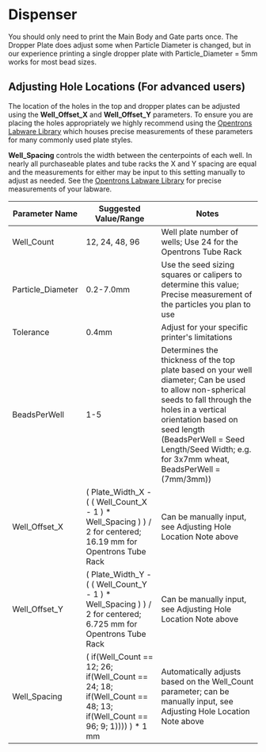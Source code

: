 # Dispenser

You should only need to print the Main Body and Gate parts once. The Dropper Plate does adjust some when Particle Diameter is changed, but in our experience printing a single dropper plate with Particle_Diameter = 5mm works for most bead sizes. 

##  Adjusting Hole Locations (For advanced users)
The location of the holes in the top and dropper plates can be adjusted using the **Well_Offset_X** and **Well_Offset_Y** parameters. To ensure you are placing the holes appropriately we highly recommend using the [Opentrons Labware Library](https://labware.opentrons.com/#/) which houses precise measurements of these parameters for many commonly used plate styles.

**Well_Spacing** controls the width between the centerpoints of each well. In nearly all purchaseable plates and tube racks the X and Y spacing are equal and the measurements for either may be input to this setting manually to adjust as needed. See the [Opentrons Labware Library](https://labware.opentrons.com/#/) for precise measurements of your labware.

| Parameter Name | Suggested Value/Range | Notes |
| -------------- | --------------------- | ----- |
| Well_Count | 12, 24, 48, 96 | Well plate number of wells; Use 24 for the Opentrons Tube Rack |
| Particle_Diameter | 0.2-7.0mm | Use the seed sizing squares or calipers to determine this value; Precise measurement of the particles you plan to use |
| Tolerance | 0.4mm | Adjust for your specific printer's limitations |
| BeadsPerWell | 1-5 | Determines the thickness of the top plate based on your well diameter; Can be used to allow non-spherical seeds to fall through the holes in a vertical orientation based on seed length (BeadsPerWell = Seed Length/Seed Width; e.g. for 3x7mm wheat, BeadsPerWell = (7mm/3mm)) |
| Well_Offset_X | ( Plate_Width_X - ( ( Well_Count_X - 1 ) * Well_Spacing ) ) / 2 for centered; 16.19 mm for Opentrons Tube Rack | Can be manually input, see Adjusting Hole Location Note above |
| Well_Offset_Y | ( Plate_Width_Y - ( ( Well_Count_Y - 1 ) * Well_Spacing ) ) / 2 for centered; 6.725 mm for Opentrons Tube Rack | Can be manually input, see Adjusting Hole Location Note above |
| Well_Spacing | ( if(Well_Count == 12; 26; if(Well_Count == 24; 18; if(Well_Count == 48; 13; if(Well_Count == 96; 9; 1)))) ) * 1 mm | Automatically adjusts based on the Well_Count parameter; can be manually input, see Adjusting Hole Location Note above |

